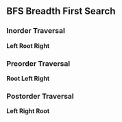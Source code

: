 ## BFS Breadth First Search


### Inorder Traversal
**Left Root Right**

### Preorder Traversal
**Root Left Right**

### Postorder Traversal
**Left Right Root** 